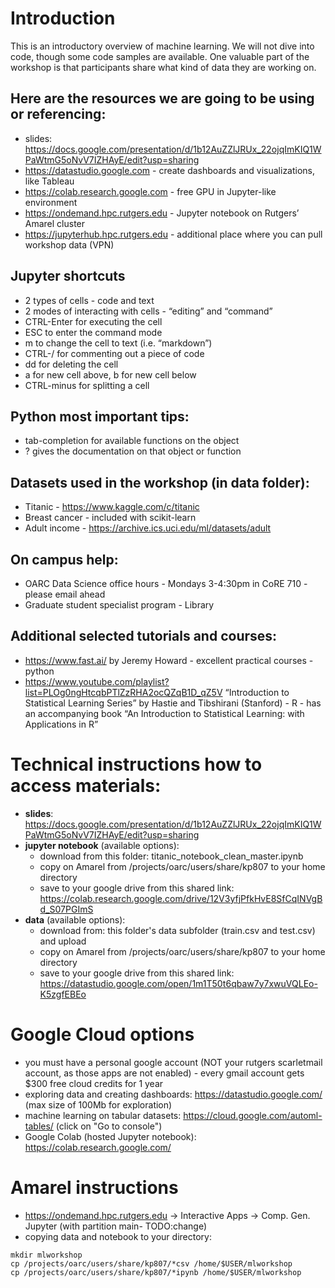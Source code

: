 # Introduction

This is an introductory overview of machine learning. We will not dive into code, though some code samples are available. One valuable part of the workshop is that participants share what kind of data they are working on. 

## Here are the resources we are going to be using or referencing: 
- slides: https://docs.google.com/presentation/d/1b12AuZZlJRUx_22ojqImKIQ1WPaWtmG5oNvV7IZHAyE/edit?usp=sharing 
- https://datastudio.google.com         - create dashboards and visualizations, like Tableau
- https://colab.research.google.com  - free GPU in Jupyter-like environment
- https://ondemand.hpc.rutgers.edu  - Jupyter notebook on Rutgers’ Amarel cluster
- https://jupyterhub.hpc.rutgers.edu  - additional place where you can pull workshop data (VPN)

## Jupyter shortcuts

- 2 types of cells - code and text
- 2 modes of interacting with cells - “editing” and “command”
- CTRL-Enter for executing the cell
- ESC to enter the command mode
- m to change the cell to text (i.e. “markdown”)
- CTRL-/  for commenting out a piece of code
- dd for deleting the cell
- a for new cell above, b for new cell below
- CTRL-minus for splitting a cell

## Python most important tips: 

- tab-completion for available functions on the object
- ? gives the documentation on that object or function


## Datasets used in the workshop (in data folder): 

- Titanic - https://www.kaggle.com/c/titanic 
- Breast cancer - included with scikit-learn
- Adult income - https://archive.ics.uci.edu/ml/datasets/adult 

## On campus help:

- OARC Data Science office hours - Mondays 3-4:30pm in CoRE 710 - please email ahead
- Graduate student specialist program - Library


## Additional selected tutorials and courses: 

- https://www.fast.ai/  by Jeremy Howard - excellent practical courses - python
- https://www.youtube.com/playlist?list=PLOg0ngHtcqbPTlZzRHA2ocQZqB1D_qZ5V “Introduction to Statistical Learning Series” by Hastie and Tibshirani (Stanford) - R - has an accompanying book “An Introduction to Statistical Learning: with Applications in R” 

# Technical instructions how to access materials: 

- **slides**: https://docs.google.com/presentation/d/1b12AuZZlJRUx_22ojqImKIQ1WPaWtmG5oNvV7IZHAyE/edit?usp=sharing
- **jupyter notebook** (available options): 
  * download from this folder: titanic_notebook_clean_master.ipynb 
  * copy on Amarel from /projects/oarc/users/share/kp807 to your home directory
  * save to your google drive from this shared link: https://colab.research.google.com/drive/12V3yfjPfkHvE8SfCqINVgBd_S07PGImS
- **data** (available options): 
  * download from: this folder's data subfolder   (train.csv and test.csv) and upload
  * copy on Amarel from /projects/oarc/users/share/kp807 to your home directory
  * save to your google drive from this shared link: https://datastudio.google.com/open/1m1T50t6qbaw7y7xwuVQLEo-K5zgfEBEo

# Google Cloud options 

- you must have a personal google account (NOT your rutgers scarletmail account, as those apps are not enabled) - every gmail account gets $300 free cloud credits for 1 year
- exploring data and creating dashboards: https://datastudio.google.com/ (max size of 100Mb for exploration)
- machine learning on tabular datasets: https://cloud.google.com/automl-tables/  (click on "Go to console")
- Google Colab (hosted Jupyter notebook): https://colab.research.google.com/

# Amarel instructions

- https://ondemand.hpc.rutgers.edu -> Interactive Apps -> Comp. Gen. Jupyter  (with partition main- TODO:change)
- copying data and notebook to your directory: 
```
mkdir mlworkshop
cp /projects/oarc/users/share/kp807/*csv /home/$USER/mlworkshop
cp /projects/oarc/users/share/kp807/*ipynb /home/$USER/mlworkshop
```

